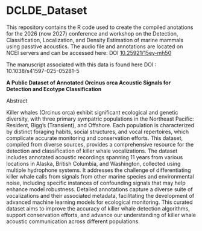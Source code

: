 # DCLDE_Dataset
This repository contains the R code used to create the compiled anotations for the 2026 (now 2027) conference and workshop on the Detection, Classification, Localization, and Density Estimation of marine mammals using passtive acoustics. The audio file and annotations are located on NCEI servers and can be accessed here: DOI [10.25921/15ey-mh50](https://data.noaa.gov/metaview/page?xml=NOAA/NESDIS/NGDC/MGG/passive_acoustic//iso/xml/DCLDE_2026_Killer_Whales.xml&view=getDataView) 



The manuscript associated with this data is found here []()
DOI : 10.1038/s41597-025-05281-5

**A Public Dataset of Annotated Orcinus orca Acoustic Signals for Detection and Ecotype Classification**

Abstract

Killer whales (Orcinus orca) exhibit significant ecological and genetic diversity, with three primary sympatric populations in the Northeast Pacific: Resident, Bigg’s (Transient), and Offshore. Each population is characterized by distinct foraging habits, social structures, and vocal repertoires, which complicate accurate monitoring and conservation efforts. This dataset, compiled from diverse sources, provides a comprehensive resource for the detection and classification of killer whale vocalizations. The dataset includes annotated acoustic recordings spanning 11 years from various locations in Alaska, British Columbia, and Washington, collected using multiple hydrophone systems. It addresses the challenge of differentiating killer whale calls from signals from other marine species and environmental noise, including specific instances of confounding signals that may help enhance model robustness. Detailed annotations capture a diverse suite of vocalizations and their associated metadata, facilitating the development of advanced machine learning models for ecological monitoring. This curated dataset aims to improve the accuracy of killer whale detection algorithms, support conservation efforts, and advance our understanding of killer whale acoustic communication across different populations.

